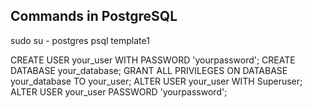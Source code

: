 ## Commands in PostgreSQL

sudo su - postgres
psql template1

CREATE USER your_user WITH PASSWORD 'yourpassword';
CREATE DATABASE your_database;
GRANT ALL PRIVILEGES ON DATABASE your_database TO your_user;
ALTER USER your_user WITH Superuser;
ALTER USER your_user PASSWORD 'yourpassword';